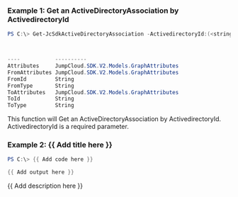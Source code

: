 ### Example 1: Get an ActiveDirectoryAssociation by ActivedirectoryId
```powershell
PS C:\> Get-JcSdkActiveDirectoryAssociation -ActivedirectoryId:(<string>)



----           ----------
Attributes     JumpCloud.SDK.V2.Models.GraphAttributes
FromAttributes JumpCloud.SDK.V2.Models.GraphAttributes
FromId         String
FromType       String
ToAttributes   JumpCloud.SDK.V2.Models.GraphAttributes
ToId           String
ToType         String


```

This function will Get an ActiveDirectoryAssociation by ActivedirectoryId. ActivedirectoryId is a required parameter.

### Example 2: {{ Add title here }}
```powershell
PS C:\> {{ Add code here }}

{{ Add output here }}
```

{{ Add description here }}

